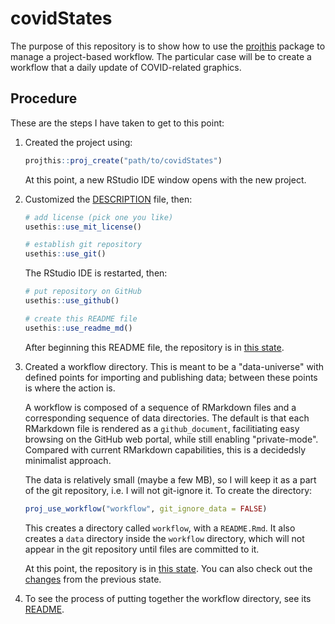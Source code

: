 # covidStates

<!-- badges: start -->
<!-- badges: end -->

The purpose of this repository is to show how to use the [projthis](https://ijlyttle.github.io/projthis/) package to manage a project-based workflow. 
The particular case will be to create a workflow that a daily update of COVID-related graphics.

## Procedure 

These are the steps I have taken to get to this point:

1. Created the project using:

   ```r
   projthis::proj_create("path/to/covidStates")
   ```
  
   At this point, a new RStudio IDE window opens with the new project.

1. Customized the [DESCRIPTION](DESCRIPTION) file, then:

   ```r
   # add license (pick one you like)
   usethis::use_mit_license()
   
   # establish git repository
   usethis::use_git()   
   ```

   The RStudio IDE is restarted, then:
   
   ```r
   # put repository on GitHub
   usethis::use_github()
   
   # create this README file
   usethis::use_readme_md()
   ```

   After beginning this README file, the repository is in [this state](https://github.com/ijlyttle/covidStates/tree/initialize).

1. Created a workflow directory. 
   This is meant to be a "data-universe" with defined points for importing and publishing data; between these points is where the action is.
   
   A workflow is composed of a sequence of RMarkdown files and a corresponding sequence of data directories.
   The default is that each RMarkdown file is rendered as a `github_document`, facilitiating easy browsing on the GitHub web portal, while still enabling "private-mode". Compared with current RMarkdown capabilities, this is a decidedsly minimalist approach. 
 
   The data is relatively small (maybe a few MB), so I will keep it as a part of the git repository, i.e. I will not git-ignore it.
   To create the directory:
  
   ```r
   proj_use_workflow("workflow", git_ignore_data = FALSE)
   ```
   
   This creates a directory called `workflow`, with a `README.Rmd`. 
   It also creates a `data` directory inside the `workflow` directory, which will not appear in the git repository until files are committed to it.
   
   At this point, the repository is in [this state](https://github.com/ijlyttle/covidStates/tree/create-workflow).
   You can also check out the [changes](https://github.com/ijlyttle/covidStates/pull/2/files) from the previous state.
   
1. To see the process of putting together the workflow directory, see its [README](workflow).
